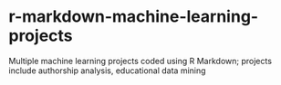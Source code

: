 # r-markdown-machine-learning-projects
 Multiple machine learning projects coded using R Markdown; projects include authorship analysis, educational data mining
